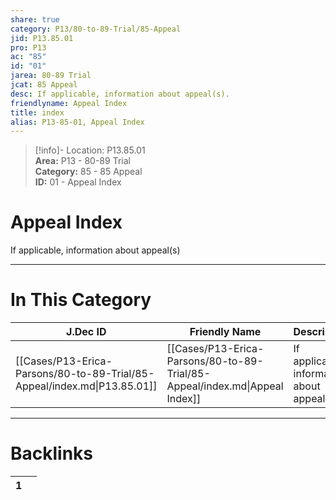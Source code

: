 ```yaml
---  
share: true  
category: P13/80-to-89-Trial/85-Appeal  
jid: P13.85.01  
pro: P13  
ac: "85"  
id: "01"  
jarea: 80-89 Trial  
jcat: 85 Appeal  
desc: If applicable, information about appeal(s).  
friendlyname: Appeal Index  
title: index  
alias: P13-85-01, Appeal Index  
---  
```

  
>[!info]- Location: P13.85.01  
>**Area:** P13 - 80-89 Trial  
>**Category:** 85 - 85 Appeal  
>**ID:** 01 - Appeal Index  
  
# Appeal Index  
  
If applicable, information about appeal(s)  
   
  
  
---  
# In This Category  
  
| J.Dec ID                                                                 | Friendly Name                                                               | Description                                 |  
| ------------------------------------------------------------------------ | --------------------------------------------------------------------------- | ------------------------------------------- |  
| [[Cases/P13-Erica-Parsons/80-to-89-Trial/85-Appeal/index.md\|P13.85.01]] | [[Cases/P13-Erica-Parsons/80-to-89-Trial/85-Appeal/index.md\|Appeal Index]] | If applicable, information about appeal(s). |  
  
  
---  
# Backlinks  
<div><table class="dataview table-view-table"><thead class="table-view-thead"><tr class="table-view-tr-header"><th class="table-view-th"><span></span><span class="dataview small-text">1</span></th><th class="table-view-th"><span></span></th></tr></thead><tbody class="table-view-tbody"></tbody></table></div>